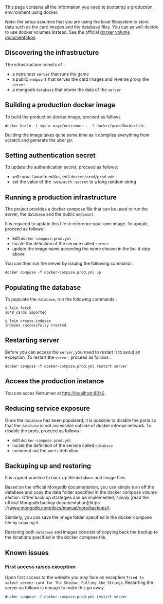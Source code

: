 This page contains all the information you need to bootstrap a production environment using docker.

*Note*: the setup assumes that you are using the local filesystem to store data such as the card images and the database files. You can as well decide to use docker volumes instead. See the official [docker volume documentation](https://docs.docker.com/storage/volumes/).

## Discovering the infrastructure

The infrastructure consits of : 
- a netrunner `server` that runs the game
- a public `endpoint` that serves the card images and reverse proxy the `server`
- a mongodb `database` that stores the data of the `server`

## Building a production docker image

To build the production docker image, proceed as follows

```
docker build -t <your-org>/netrunner . -f docker/prod/Dockerfile
 ```

Building the image takes quite some time as it compiles everything from scratch and generate the uber jar.

## Setting authentication secret

To update the authentication secret, proceed as follows:
- with your favorite editor, edit `docker/prod/prod.edn`
- set the value of the `:web/auth` `:secret` to a long random string

## Running a production infrastructure

The project provides a docker compose file that can be used to run the server, the `database` and the public `endpoint`.

It is required to update this file to reference your own image. To update, proceed as follows :
- edit `docker-compose.prod.yml`
- locate the definition of the service called `server`
- update the image name according the name chosen in the build step above

You can then run the server by issuing the following command :
```
docker compose -f docker-compose.prod.yml up
```

## Populating the database

To populate the `database`, run the following commands :

```
$ lein fetch 
1648 cards imported

$ lein create-indexes
Indexes successfully created.
```

## Restarting server

Before you can access the `server`, you need to restart it to avoid an exception. To restart the `server`, proceed as follows :

```
docker compose -f docker-compose.prod.yml restart server
```

## Access the production instance

You can acces Netrunner at [http://localhost:8042](http://localhost:8042).

## Reducing service exposure

Once the `database` has been populated, it is possible to disable the ports so that the `database` is not accessible outside of docker internal network. To disable the prots, proceed as follows :
- edit `docker-compose.prod.yml`
- locate the definition of the service called `database`
- comment out the `ports` definition

## Backuping up and restoring

It is a good practice to back up the `database` and image files.

Based on the official Mongodb documentation, you can simply turn off the database and copy the data folder specified in the docker compose volume section. Other back up strategies can be implemented, simply [read the official Mongodb backup documentation](https ://www.mongodb.com/docs/manual/core/backups/).

Similarly, you can save the image folder specified in the docker compose file by copying it.

Restoring both `database` and images consists of copying back the backup to the locations specified in the docker compose file.

## Known issues

### First access raises exception

Upon first access to the website you may face an exception `Tried to select server-card for The Shadow: Pulling the Strings`. Restarting the server as follows is enough to make this go away.

```
docker compose -f docker-compose.prod.yml restart server
```
